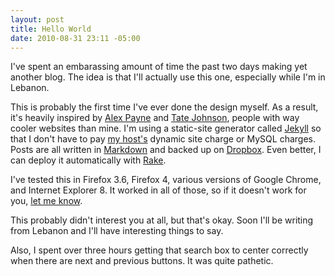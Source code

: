 ```yaml
---
layout: post
title: Hello World
date: 2010-08-31 23:11 -05:00
---
```


I've spent an embarassing amount of time the past two days making yet another blog. The idea is that I'll actually use this one, especially while I'm in Lebanon.

This is probably the first time I've ever done the design myself. As a result, it's heavily inspired by [Alex Payne](http://al3x.net) and [Tate Johnson](http://tatey.com), people with way cooler websites than mine. I'm using a static-site generator called [Jekyll](http://jekyllrb.com) so that I don't have to pay [my host's](http://nearlyfreespeech.net) dynamic site charge or MySQL charges. Posts are all written in [Markdown](http://daringfireball.net/projects/markdown/) and backed up on [Dropbox](http://getdropbox.com). Even better, I can deploy it automatically with [Rake](http://rake.rubyforge.org/).

I've tested this in Firefox 3.6, Firefox 4, various versions of Google Chrome, and Internet Explorer 8. It worked in all of those, so if it doesn't work for you, [let me know](mailto:andy@andyfreeland.net).

This probably didn't interest you at all, but that's okay. Soon I'll be writing from Lebanon and I'll have interesting things to say.

Also, I spent over three hours getting that search box to center correctly when there are next and previous buttons. It was quite pathetic.
